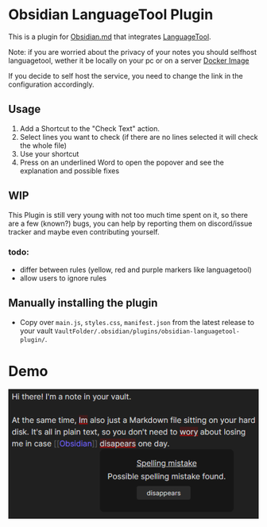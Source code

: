 # Obsidian LanguageTool Plugin

This is a plugin for [Obsidian.md](https://obsidian.md) that integrates [LanguageTool](https://languagetool.org/).

Note: if you are worried about the privacy of your notes you should selfhost languagetool, wether it be locally on your pc or on a server
[Docker Image](https://hub.docker.com/r/erikvl87/languagetool)

If you decide to self host the service, you need to change the link in the configuration accordingly.

## Usage

1. Add a Shortcut to the "Check Text" action.
2. Select lines you want to check (if there are no lines selected it will check the whole file)
3. Use your shortcut
4. Press on an underlined Word to open the popover and see the explanation and possible fixes

## WIP

This Plugin is still very young with not too much time spent on it, so there are a few (known?) bugs, you can help by reporting them on discord/issue tracker and maybe even contributing yourself.

### todo:

- differ between rules (yellow, red and purple markers like languagetool)
- allow users to ignore rules

## Manually installing the plugin

- Copy over `main.js`, `styles.css`, `manifest.json` from the latest release to your vault `VaultFolder/.obsidian/plugins/obsidian-languagetool-plugin/`.

# Demo

![](/demos/demo1.png)
